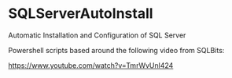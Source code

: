 # SQLServerAutoInstall
Automatic Installation and Configuration of SQL Server

Powershell scripts based around the following video from SQLBits:

https://www.youtube.com/watch?v=TmrWvUnl424
